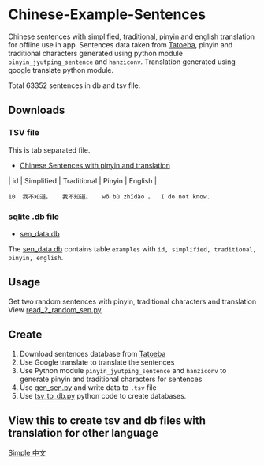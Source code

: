 # Chinese-Example-Sentences
Chinese sentences with simplified, traditional, pinyin and english translation for offline use in app.
Sentences data taken from [Tatoeba](https://tatoeba.org/eng/downloads), pinyin and traditional characters generated using python module ```pinyin_jyutping_sentence``` and ```hanziconv```. Translation generated using google translate python module.

Total 63352 sentences in db and tsv file.

## Downloads
### TSV file
This is tab separated file.
- [Chinese Sentences with pinyin and translation](Chinese%20Example%20Sentences/cmn_sen_db_2.tsv)

| id | Simplified | Traditional | Pinyin | English |
```
10	我不知道。	我不知道。	wǒ bù zhīdào 。	I do not know.
```

### sqlite .db file
- [sen_data.db](Chinese%20Example%20Sentences/sen_data.db)

The [sen_data.db](Chinese%20Example%20Sentences/sen_data.db) contains table ```examples``` with ```id, simplified, traditional, pinyin, english```.


## Usage
Get two random sentences with pinyin, traditional characters and translation<br>
View [read_2_random_sen.py](Chinese%20Example%20Sentences/read_2_random_sen.py)

## Create
1. Download sentences database from [Tatoeba](https://tatoeba.org/eng/downloads)
2. Use Google translate to translate the sentences
3. Use Python module ```pinyin_jyutping_sentence``` and ```hanziconv``` to generate pinyin and traditional characters for sentences
4. Use [gen_sen.py](Chinese%20Example%20Sentences/gen_sen.py) and write data to ```.tsv``` file 
5. Use [tsv_to_db.py](Chinese%20Example%20Sentences/tsv_to_db.py) python code to create databases.

## View this to create tsv and db files with translation for other language
[Simple 中文](https://simplezhongwen.blogspot.com/2021/03/create-language-database-with.html)